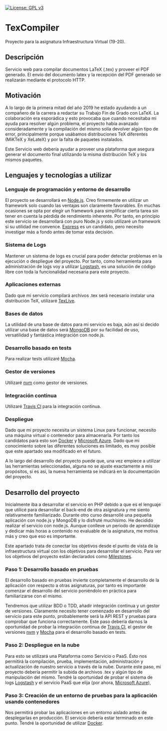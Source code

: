  [![License: GPL v3](https://img.shields.io/badge/License-GPLv3-blue.svg)](https://www.gnu.org/licenses/gpl-3.0)
# TexCompiler
Proyecto para la asignatura Infraestructura Virtual (19-20).

## Descripción

Servicio web para compilar documentos LaTeX (.tex) y proveer el PDF generado. El envío del documento latex y la recepción del PDF generado se realizarán mediante el protocolo HTTP.

## Motivación

A lo largo de la primera mitad del año 2019 he estado ayudando a un compañero de la carrera a redactar su Trabajo Fin de Grado con LaTeX.
La colaboración era esporádica y esto provocaba que cuando necesitaba mi ayuda para resolver algún problema, el proyecto había avanzado consideradamente y la compilación del mismo solía devolver algún tipo de error, principalmente porque usábamos distribuciones TeX diferentes (MiKTeX y XeLateX) y por la falta de paquetes instalados.

Este Servicio web debería ayudar a proveer una plataforma que asegura generar el documento final utilizando la misma distribución TeX y los mismos paquetes.

## Lenguajes y tecnologías a utilizar
### Lenguaje de programación y entorno de desarrollo
El proyecto se desarrollará en [Node.js](https://nodejs.org/es/).
Creo firmemente en utilizar un framework solo cuando las ventajas son claramente favorables. En muchas ocasiones se opta por elegir un framework para simplificar cierta tarea sin tener en cuenta la pérdida de rendimiento inherente.
Por tanto, en principio este servicio se desarrollará con puro Node.js y solo utilizaré un framework si su utilidad me convence. [Express](https://expressjs.com/es/) es un candidato, pero necesito investigar más a fondo antes de tomar esta decisión.

### Sistema de Logs
Mantener un sistema de logs es crucial para poder detectar problemas en la ejecución o despliegue del proyecto. Por tanto, como herramienta para administración de logs voy a utilizar [Logstash](https://www.elastic.co/products/logstash), es una solución de código libre con toda la funcionalidad necesaria para este proyecto.

### Aplicaciones externas
Dado que mi servicio compilará archivos .tex será necesario instalar una distribución TeX, utilizaré [TexLive](https://www.tug.org/texlive/).

### Bases de datos
La utilidad de una base de datos para mi servicio es baja, aún así si decido utilizar una base de datos será [MongoDB](https://www.mongodb.com/es) por su facilidad de uso, versatilidad y fantástica integración con node.js.

### Desarrollo basado en tests
Para realizar tests utilizaré [Mocha](https://mochajs.org/).

### Gestor de versiones
Utilizaré [nvm](https://github.com/nvm-sh/nvm) como gestor de versiones.

### Integración continua
Utilizaré [Travis CI](https://travis-ci.org/) para la integración continua.

### Despliegue
Dado que mi proyecto necesita un sistema Linux para funcionar, necesito una máquina virtual o contenedor para almacenarla. Por tanto los candidatos para esto son [Docker](https://www.docker.com/) y [Microsoft Azure](https://azure.microsoft.com/es-es/). Dado que mi conocimiento sobre las diferentes soluciones es limitado, es muy posible que este apartado sea modificado en el futuro.

A lo largo del desarrollo del proyecto puede que, una vez empiece a utilizar las herramientas seleccionadas, alguna no se ajuste exactamente a mis propósitos, si es así, la nueva herramienta se indicará en la documentación del proyecto.

## Desarrollo del proyecto
Inicialmente iba a desarrollar el servicio en PHP debido a que es el lenguaje que utilicé para desarrollar el back-end de otra asignatura y me siento relativamente familiarizado. Durante otro curso desarrollé una pequeña aplicación con node.js y MongoDB y lo disfruté muchísimo. He decidido realizar el servicio con node.js. Aunque conlleve un periodo de aprendizaje y dedicar más horas a contenido no evaluable de la asignatura, me motiva más y creo que eso es importante.

Este apartado trata de conectar los objetivos desde el punto de vista de la infraestructura virtual con los objetivos para desarrollar el servicio. Para ver los objetivos del proyecto están declarados como [Milestones](https://github.com/victorperalta93/IV-Proyecto/milestones).

### Paso 1: Desarrollo basado en pruebas
El desarrollo basado en pruebas invierte completamente el desarrollo de la aplicación con respecto a otras asignaturas, por tanto es importante comenzar el desarrollo del servicio poniéndolo en práctica para familiarizarse con el mismo.

Tendremos que utilizar BDD o TDD, añadir integración continua y un gestor de versiones.
Claramente necesito tener comenzado en desarrollo del servicio para este punto, probablemente será la API REST y pruebas para comprobar que funciona correctamente. Este paso debería darnos la oportunidad de probar la integración continua de [Travis CI](https://travis-ci.org/), el gestor de versiones [nvm](https://github.com/nvm-sh/nvm) y [Mocha](https://mochajs.org/) para el desarrollo basado en tests.

### Paso 2: Despliegue en la nube
Para esto se utilizará una Plataforma como Servicio o PaaS. Ésto nos permitirá la compilación, prueba, implementación, administración y actualización de nuestro servicio a través de la nube.
Durante este paso, mi proyecto debería permitir la subida de archivos .tex y algún tipo de manipulación del mismo. Tendré la oportunidad de probar el sistema de logs [Logstash](https://www.elastic.co/products/logstash) y el servicio PaaS que elija (por ahora, [Microsoft Azure](https://azure.microsoft.com/es-es/)),


### Paso 3: Creación de un entorno de pruebas para la aplicación usando contenedores
Nos permitirá probar las aplicaciones en un entorno aislado antes de desplegarlas en producción.
El servicio debería estar terminado en este punto. Tendré la oportunidad de utilizar [Docker](https://www.docker.com/).
